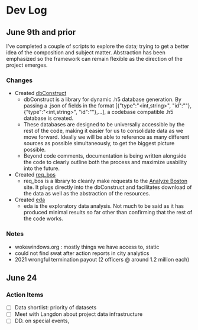 # Dev Log
## June 9th and prior
I've completed a couple of scripts to explore the data; trying to get a better idea of the composition and subject matter. Abstraction has been emphasized so the framework can remain flexible as the direction of the project emerges.

### Changes
- Created [dbConstruct](dbConstruct.py)
  - dbConstruct is a library for dynamic .h5 database generation. By passing a .json of fields in the format [{"type":"<int,string>", "id":"<column id>"},{"type":"<int,string>", "id":"<column id>"},...], a codebase compatible .h5 database is created.
  - These databases are designed to be universally accessible by the rest of the code, making it easier for us to consolidate data as we move forward. Ideally we will be able to reference as many different sources as possible simultaneously, to get the biggest picture possible.
  - Beyond code comments, documentation is being written alongside the code to clearly outline
  both the process and maximize usability into the future.
- Created [req_bos](req_bos.py)
  - req_bos is a library to cleanly make requests to the [Analyze Boston](https://data.boston.gov/) site. It plugs directly into the dbConstruct and facilitates download of the data as well as the abstraction of the resources.
- Created [eda](eda.py)
  - eda is the exploratory data analysis. Not much to be said as it has produced minimal results so far other than confirming that the rest of the code works.
  
### Notes
 - wokewindows.org : mostly things we have access to, static
 - could not find swat after action reports in city analytics
- 2021 wrongful termination payout (2 officers @ around 1.2 million each)

## June 24
### Action Items
- [ ] Data shortlist: priority of datasets 
- [ ] Meet with Langdon about project data infrastructure
- [ ] DD. on special events, 
